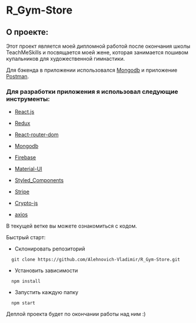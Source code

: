 # R_Gym-Store 

## О проекте:

Этот проект является моей дипломной работой после окончания школы TeachMeSkills и посвящается моей жене, которая занимается пошивом купальников для художественной гимнастики.

Для бэкенда в приложении использовался [Mongodb](https://cloud.mongodb.com/) и приложение [Postman](https://www.postman.com/).

### Для разработки приложения я использовал следующие инструменты:

* [React.js](https://reactjs.org/)

* [Redux](https://redux.js.org/)

* [React-router-dom](https://v5.reactrouter.com/)

* [Mongodb](https://cloud.mongodb.com/)

* [Firebase](https://console.firebase.google.com/)

* [Material-UI](https://mui.com/)

* [Styled_Components](https://styled-components.com/)

* [Stripe](https://stripe.com/)

* [Crypto-js](https://cryptojs.gitbook.io/docs/)

* [axios](https://axios-http.com/docs/intro)

В тeкущей ветке вы можете ознакомиться с кодом.


Быстрый старт:

- Склонировать репозиторий

```
  git clone https://github.com/Alehnovich-Vladimir/R_Gym-Store.git
```

- Установить зависимости

```
  npm install
```

- Запустить каждую папку

```
  npm start
```
Деплой проекта будет по окончании работы над ним :)
